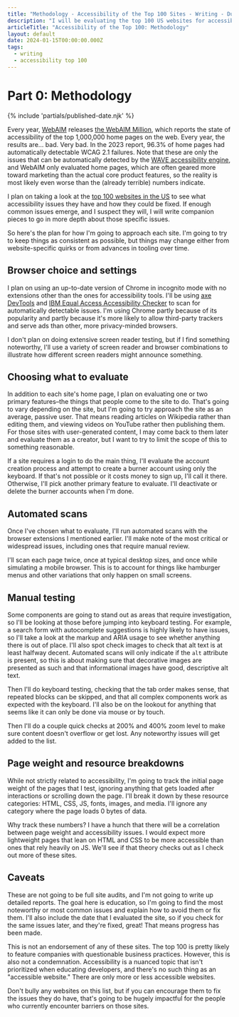 ```yaml
---
title: "Methodology - Accessibility of the Top 100 Sites - Writing - Dustin Whisman"
description: "I will be evaluating the top 100 US websites for accessibility issues, and this is my plan for how to approach each one the same way, minimizing inconsistency as much as possible."
articleTitle: "Accessibility of the Top 100: Methodology"
layout: default
date: 2024-01-15T00:00:00.000Z
tags:
  - writing
  - accessibility top 100
---
```


# Part 0: Methodology

{% include 'partials/published-date.njk' %}

Every year, [WebAIM](https://webaim.org/) releases [the WebAIM Million](https://webaim.org/projects/million/), which reports the state of accessibility of the top 1,000,000 home pages on the web. Every year, the results are… bad. Very bad. In the 2023 report, 96.3% of home pages had automatically detectable WCAG 2.1 failures. Note that these are only the issues that can be automatically detected by the [WAVE accessibility engine](https://wave.webaim.org/), and WebAIM only evaluated home pages, which are often geared more toward marketing than the actual core product features, so the reality is most likely even worse than the (already terrible) numbers indicate.

I plan on taking a look at the [top 100 websites in the US](https://ahrefs.com/blog/most-visited-websites/) to see what accessibility issues they have and how they could be fixed. If enough common issues emerge, and I suspect they will, I will write companion pieces to go in more depth about those specific issues.

So here's the plan for how I'm going to approach each site. I'm going to try to keep things as consistent as possible, but things may change either from website-specific quirks or from advances in tooling over time.

## Browser choice and settings

I plan on using an up-to-date version of Chrome in incognito mode with no extensions other than the ones for accessibility tools. I'll be using [axe DevTools](https://www.deque.com/axe-devtools-accessibility-testing/) and [IBM Equal Access Accessibility Checker](https://www.ibm.com/able/toolkit/verify/automated) to scan for automatically detectable issues. I'm using Chrome partly because of its popularity and partly because it's more likely to allow third-party trackers and serve ads than other, more privacy-minded browsers.

I don't plan on doing extensive screen reader testing, but if I find something noteworthy, I'll use a variety of screen reader and browser combinations to illustrate how different screen readers might announce something.

## Choosing what to evaluate

In addition to each site's home page, I plan on evaluating one or two primary features–the things that people come to the site to do. That's going to vary depending on the site, but I'm going to try approach the site as an average, passive user. That means reading articles on Wikipedia rather than editing them, and viewing videos on YouTube rather then publishing them. For those sites with user-generated content, I may come back to them later and evaluate them as a creator, but I want to try to limit the scope of this to something reasonable.

If a site requires a login to do the main thing, I'll evaluate the account creation process and attempt to create a burner account using only the keyboard. If that's not possible or it costs money to sign up, I'll call it there. Otherwise, I'll pick another primary feature to evaluate. I'll deactivate or delete the burner accounts when I'm done.

## Automated scans

Once I've chosen what to evaluate, I'll run automated scans with the browser extensions I mentioned earlier. I'll make note of the most critical or widespread issues, including ones that require manual review.

I'll scan each page twice, once at typical desktop sizes, and once while simulating a mobile browser. This is to account for things like hamburger menus and other variations that only happen on small screens.

## Manual testing

Some components are going to stand out as areas that require investigation, so I'll be looking at those before jumping into keyboard testing. For example, a search form with autocomplete suggestions is highly likely to have issues, so I'll take a look at the markup and ARIA usage to see whether anything there is out of place. I'll also spot check images to check that alt text is at least halfway decent. Automated scans will only indicate if the `alt` attribute is present, so this is about making sure that decorative images are presented as such and that informational images have good, descriptive alt text.

Then I'll do keyboard testing, checking that the tab order makes sense, that repeated blocks can be skipped, and that all complex components work as expected with the keyboard. I'll also be on the lookout for anything that seems like it can only be done via mouse or by touch.

Then I'll do a couple quick checks at 200% and 400% zoom level to make sure content doesn't overflow or get lost. Any noteworthy issues will get added to the list.

## Page weight and resource breakdowns

While not strictly related to accessibility, I'm going to track the initial page weight of the pages that I test, ignoring anything that gets loaded after interactions or scrolling down the page. I'll break it down by these resource categories: HTML, CSS, JS, fonts, images, and media. I'll ignore any category where the page loads 0 bytes of data.

Why track these numbers? I have a hunch that there will be a correlation between page weight and accessibility issues. I would expect more lightweight pages that lean on HTML and CSS to be more accessible than ones that rely heavily on JS. We'll see if that theory checks out as I check out more of these sites.

## Caveats

These are not going to be full site audits, and I'm not going to write up detailed reports. The goal here is education, so I'm going to find the most noteworthy or most common issues and explain how to avoid them or fix them. I'll also include the date that I evaluated the site, so if you check for the same issues later, and they're fixed, great! That means progress has been made.

This is not an endorsement of any of these sites. The top 100 is pretty likely to feature companies with questionable business practices. However, this is also not a condemnation. Accessibility is a nuanced topic that isn't prioritized when educating developers, and there's no such thing as an "accessible website." There are only more or less accessible websites.

Don't bully any websites on this list, but if you can encourage them to fix the issues they do have, that's going to be hugely impactful for the people who currently encounter barriers on those sites.
